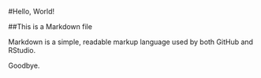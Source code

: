 #Hello, World!

##This is a Markdown file

Markdown is a simple, readable markup language used by both GitHub and RStudio.

Goodbye.
